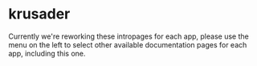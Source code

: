 # krusader

Currently we're reworking these intropages for each app, please use the menu on the left to select other available documentation pages for each app, including this one.
